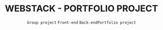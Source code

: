 <h1 align="center"><b>WEBSTACK - PORTFOLIO PROJECT</b></h1>
<div align="center"><code>Group project</code> <code>Front-end</code> <code>Back-end</code><code>Portfolio project</code></div>